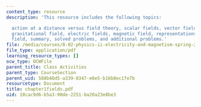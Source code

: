 ```yaml
---
content_type: resource
description: 'This resource includes the following topics:

  action at a distance versus field theory, scalar fields, vector fields, fluid flow,
  gravitational field, electric fields, magnetic field, representations of a vector
  field, summary, solved problems, and additional problems.'
file: /media/courses/8-02-physics-ii-electricity-and-magnetism-spring-2007/10cac9d6b5a390de2251ba20a23e8be3_chapter1fields.pdf
file_type: application/pdf
learning_resource_types: []
ocw_type: OCWFile
parent_title: Class Activities
parent_type: CourseSection
parent_uid: 588b48d5-a339-0347-e6e5-b16b0ec1fe7b
resourcetype: Document
title: chapter1fields.pdf
uid: 10cac9d6-b5a3-90de-2251-ba20a23e8be3
---
```

